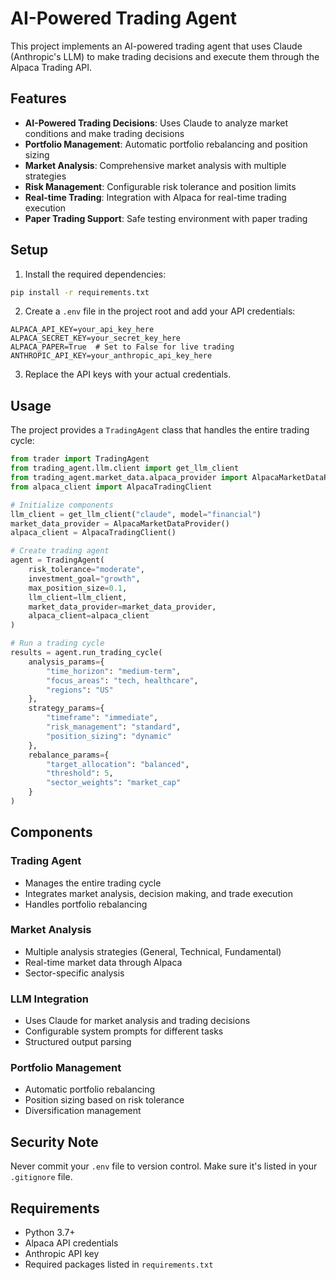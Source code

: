 # AI-Powered Trading Agent

This project implements an AI-powered trading agent that uses Claude (Anthropic's LLM) to make trading decisions and execute them through the Alpaca Trading API.

## Features

- **AI-Powered Trading Decisions**: Uses Claude to analyze market conditions and make trading decisions
- **Portfolio Management**: Automatic portfolio rebalancing and position sizing
- **Market Analysis**: Comprehensive market analysis with multiple strategies
- **Risk Management**: Configurable risk tolerance and position limits
- **Real-time Trading**: Integration with Alpaca for real-time trading execution
- **Paper Trading Support**: Safe testing environment with paper trading

## Setup

1. Install the required dependencies:
```bash
pip install -r requirements.txt
```

2. Create a `.env` file in the project root and add your API credentials:
```
ALPACA_API_KEY=your_api_key_here
ALPACA_SECRET_KEY=your_secret_key_here
ALPACA_PAPER=True  # Set to False for live trading
ANTHROPIC_API_KEY=your_anthropic_api_key_here
```

3. Replace the API keys with your actual credentials.

## Usage

The project provides a `TradingAgent` class that handles the entire trading cycle:

```python
from trader import TradingAgent
from trading_agent.llm.client import get_llm_client
from trading_agent.market_data.alpaca_provider import AlpacaMarketDataProvider
from alpaca_client import AlpacaTradingClient

# Initialize components
llm_client = get_llm_client("claude", model="financial")
market_data_provider = AlpacaMarketDataProvider()
alpaca_client = AlpacaTradingClient()

# Create trading agent
agent = TradingAgent(
    risk_tolerance="moderate",
    investment_goal="growth",
    max_position_size=0.1,
    llm_client=llm_client,
    market_data_provider=market_data_provider,
    alpaca_client=alpaca_client
)

# Run a trading cycle
results = agent.run_trading_cycle(
    analysis_params={
        "time_horizon": "medium-term",
        "focus_areas": "tech, healthcare",
        "regions": "US"
    },
    strategy_params={
        "timeframe": "immediate",
        "risk_management": "standard",
        "position_sizing": "dynamic"
    },
    rebalance_params={
        "target_allocation": "balanced",
        "threshold": 5,
        "sector_weights": "market_cap"
    }
)
```

## Components

### Trading Agent
- Manages the entire trading cycle
- Integrates market analysis, decision making, and trade execution
- Handles portfolio rebalancing

### Market Analysis
- Multiple analysis strategies (General, Technical, Fundamental)
- Real-time market data through Alpaca
- Sector-specific analysis

### LLM Integration
- Uses Claude for market analysis and trading decisions
- Configurable system prompts for different tasks
- Structured output parsing

### Portfolio Management
- Automatic portfolio rebalancing
- Position sizing based on risk tolerance
- Diversification management

## Security Note

Never commit your `.env` file to version control. Make sure it's listed in your `.gitignore` file.

## Requirements

- Python 3.7+
- Alpaca API credentials
- Anthropic API key
- Required packages listed in `requirements.txt` 
